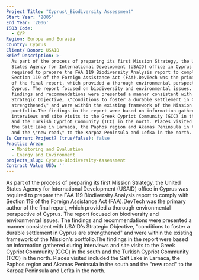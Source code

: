 ```yaml
---
Project Title: "Cyprus\_Biodiversity Assessment"
Start Year: '2005'
End Year: '2006'
ISO3 Code:
  - CYP
Region: Europe and Eurasia
Country: Cyprus
Client/ Donor: USAID
Brief Description: >-
  As part of the process of preparing its first Mission Strategy, the United
  States Agency for International Development (USAID) office in Cyprus was
  required to prepare the FAA 119 Biodiversity Analysis report to comply with
  Section 119 of the Foreign Assistance Act (FAA).DevTech was the primary author
  of the final report, which provided a thorough environmental perspective of
  Cyprus. The report focused on biodiversity and environmental issues. The
  findings and recommendations were presented a manner consistent with USAID's
  Strategic Objective, \"conditions to foster a durable settlement in Cyprus are
  strengthened\" and were within the existing framework of the Mission's
  portfolio.The findings in the report were based on information gathered during
  interviews and site visits to the Greek Cypriot Community (GCC) in the south
  and the Turkish Cypriot Community (TCC) in the north. Places visited included
  the Salt Lake in Larnaca, the Paphos region and Akamas Peninsula in the south
  and the \"new road\" to the Karpaz Peninsula and Lefka in the north.
Is Current Project? (true/false): false
Practice Area:
  - Monitoring and Evaluation
  - Energy and Environment
projects_slug: Cyprus-Biodiversity-Assessment
Contract Value USD: ''
---
```

As part of the process of preparing its first Mission Strategy, the United States Agency for International Development (USAID) office in Cyprus was required to prepare the FAA 119 Biodiversity Analysis report to comply with Section 119 of the Foreign Assistance Act (FAA).DevTech was the primary author of the final report, which provided a thorough environmental perspective of Cyprus. The report focused on biodiversity and environmental issues. The findings and recommendations were presented a manner consistent with USAID's Strategic Objective, \"conditions to foster a durable settlement in Cyprus are strengthened\" and were within the existing framework of the Mission's portfolio.The findings in the report were based on information gathered during interviews and site visits to the Greek Cypriot Community (GCC) in the south and the Turkish Cypriot Community (TCC) in the north. Places visited included the Salt Lake in Larnaca, the Paphos region and Akamas Peninsula in the south and the \"new road\" to the Karpaz Peninsula and Lefka in the north.